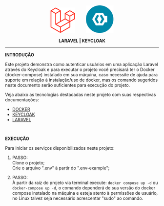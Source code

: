 <p align="center">
    <img src="./resources/img/laravel-2.svg" width="80"> &nbsp; &nbsp; &nbsp; &nbsp;
    <img src="./resources/img/keycloak-svgrepo-com.svg" width="90">
</p>

<p align="center">
    <strong>LARAVEL | KEYCLOAK</strong>
</p>

<hr>

**INTRODUÇÃO**

Este projeto demonstra como autenticar usuários em uma aplicação Laravel através do Keycloak e para executar o projeto você precisará ter o Docker (docker-compose) instalado em sua máquina, caso necessite de ajuda  para suporte em relação à instalação/uso de docker, mas os comando sugeridos neste documento serão suficientes para execução do projeto. <br>

Veja abaixo as tecnologias destacadas neste projeto com suas respectivas documentações:
- [DOCKER](https://docs.docker.com/?_gl=1*1xjbi54*_ga*MTMzNDU3NTI4My4xNjk1OTU4ODc0*_ga_XJWPQMJYHQ*MTY5OTc1Njg1MS45LjEuMTY5OTc1Njg2Mi40OS4wLjA.)
- [KEYCLOAK](https://www.keycloak.org/)
- [LARAVEL](https://laravel.com)

 <br>

**EXECUÇÃO**

Para iniciar os serviços disponibilizados neste projeto:
1) PASSO: <br>
Clone o projeto; <br>
Crie o arquivo ".env" à partir do ".env-example";

2) PASSO: <br>
À partir da raiz do projeto via terminal execute: ```docker compose up -d``` ou ```docker-compose up -d```, o comando dependerá de sua versão do docker compose instalado na máquina e esteja atento à permissões de usuário, no Linux talvez seja necessário acrescentar "sudo" ao comando.



